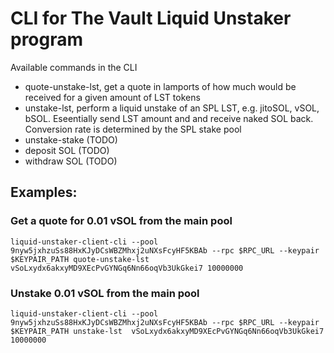 # CLI for The Vault Liquid Unstaker program

Available commands in the CLI

- quote-unstake-lst, get a quote in lamports of how much would be received for a given amount of LST tokens
- unstake-lst, perform a liquid unstake of an SPL LST, e.g. jitoSOL, vSOL, bSOL. Eseentially send LST amount and and receive naked SOL back. Conversion rate is determined by the SPL stake pool
- unstake-stake (TODO)
- deposit SOL (TODO)
- withdraw SOL (TODO)

## Examples:

### Get a quote for 0.01 vSOL from the main pool

```
liquid-unstaker-client-cli --pool 9nyw5jxhzuSs88HxKJyDCsWBZMhxj2uNXsFcyHF5KBAb --rpc $RPC_URL --keypair $KEYPAIR_PATH quote-unstake-lst  vSoLxydx6akxyMD9XEcPvGYNGq6Nn66oqVb3UkGkei7 10000000
```

### Unstake 0.01 vSOL from the main pool

```
liquid-unstaker-client-cli --pool 9nyw5jxhzuSs88HxKJyDCsWBZMhxj2uNXsFcyHF5KBAb --rpc $RPC_URL --keypair $KEYPAIR_PATH unstake-lst  vSoLxydx6akxyMD9XEcPvGYNGq6Nn66oqVb3UkGkei7 10000000
```
